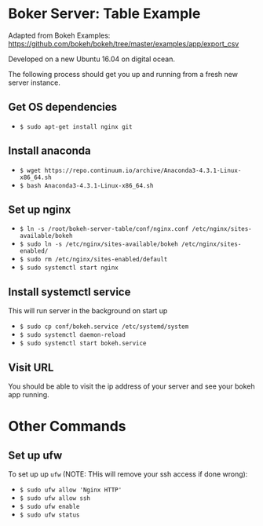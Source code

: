 # Boker Server: Table Example

Adapted from Bokeh Examples: https://github.com/bokeh/bokeh/tree/master/examples/app/export_csv

Developed on a new Ubuntu 16.04 on digital ocean. 

The following process should get you up and running from a fresh new server instance.

## Get OS dependencies

- `$ sudo apt-get install nginx git`

## Install anaconda
 
- `$ wget https://repo.continuum.io/archive/Anaconda3-4.3.1-Linux-x86_64.sh`
- `$ bash Anaconda3-4.3.1-Linux-x86_64.sh`

## Set up nginx

- `$ ln -s /root/bokeh-server-table/conf/nginx.conf /etc/nginx/sites-available/bokeh`
- `$ sudo ln -s /etc/nginx/sites-available/bokeh /etc/nginx/sites-enabled/`
- `$ sudo rm /etc/nginx/sites-enabled/default`  
- `$ sudo systemctl start nginx`

## Install systemctl service

This will run server in the background on start up

- `$ sudo cp conf/bokeh.service /etc/systemd/system`
- `$ sudo systemctl daemon-reload`
- `$ sudo systemctl start bokeh.service`

## Visit URL

You should be able to visit the ip address of your server and see your bokeh app running.

# Other Commands

## Set up ufw

To set up up `ufw` (NOTE: THis will remove your ssh access if done wrong):
 
- `$ sudo ufw allow 'Nginx HTTP'`
- `$ sudo ufw allow ssh`
- `$ sudo ufw enable`
- `$ sudo ufw status`